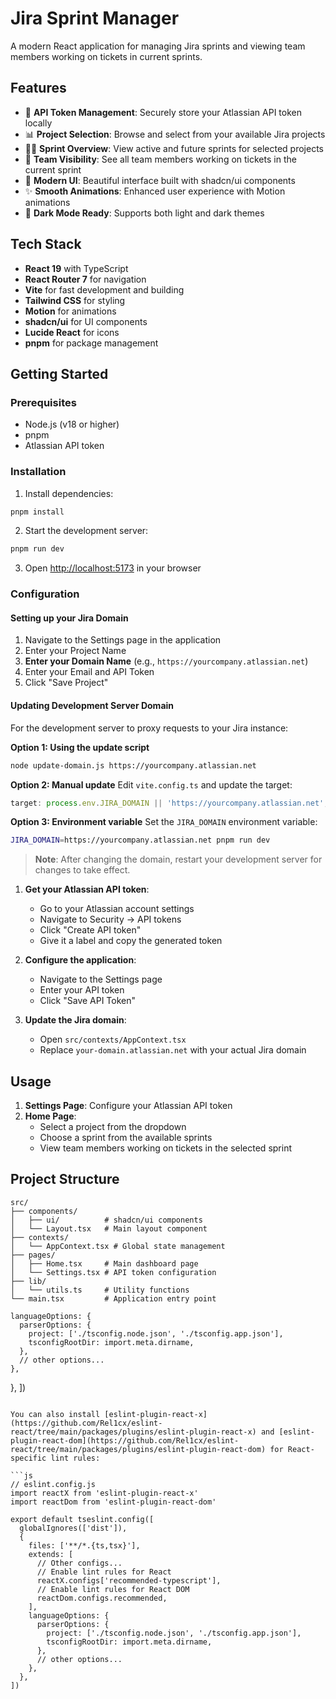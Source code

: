 # Jira Sprint Manager

A modern React application for managing Jira sprints and viewing team members working on tickets in current sprints.

## Features

- 🔐 **API Token Management**: Securely store your Atlassian API token locally
- 📊 **Project Selection**: Browse and select from your available Jira projects
- 🏃‍♂️ **Sprint Overview**: View active and future sprints for selected projects
- 👥 **Team Visibility**: See all team members working on tickets in the current sprint
- 🎨 **Modern UI**: Beautiful interface built with shadcn/ui components
- ✨ **Smooth Animations**: Enhanced user experience with Motion animations
- 🌙 **Dark Mode Ready**: Supports both light and dark themes

## Tech Stack

- **React 19** with TypeScript
- **React Router 7** for navigation
- **Vite** for fast development and building
- **Tailwind CSS** for styling
- **Motion** for animations
- **shadcn/ui** for UI components
- **Lucide React** for icons
- **pnpm** for package management

## Getting Started

### Prerequisites

- Node.js (v18 or higher)
- pnpm
- Atlassian API token

### Installation

1. Install dependencies:

```bash
pnpm install
```

2. Start the development server:

```bash
pnpm run dev
```

3. Open [http://localhost:5173](http://localhost:5173) in your browser

### Configuration

#### Setting up your Jira Domain

1. Navigate to the Settings page in the application
2. Enter your Project Name
3. **Enter your Domain Name** (e.g., `https://yourcompany.atlassian.net`)
4. Enter your Email and API Token
5. Click "Save Project"

#### Updating Development Server Domain

For the development server to proxy requests to your Jira instance:

**Option 1: Using the update script**

```bash
node update-domain.js https://yourcompany.atlassian.net
```

**Option 2: Manual update**
Edit `vite.config.ts` and update the target:

```typescript
target: process.env.JIRA_DOMAIN || 'https://yourcompany.atlassian.net',
```

**Option 3: Environment variable**
Set the `JIRA_DOMAIN` environment variable:

```bash
JIRA_DOMAIN=https://yourcompany.atlassian.net pnpm run dev
```

> **Note**: After changing the domain, restart your development server for changes to take effect.

1. **Get your Atlassian API token**:

   - Go to your Atlassian account settings
   - Navigate to Security → API tokens
   - Click "Create API token"
   - Give it a label and copy the generated token

2. **Configure the application**:

   - Navigate to the Settings page
   - Enter your API token
   - Click "Save API Token"

3. **Update the Jira domain**:
   - Open `src/contexts/AppContext.tsx`
   - Replace `your-domain.atlassian.net` with your actual Jira domain

## Usage

1. **Settings Page**: Configure your Atlassian API token
2. **Home Page**:
   - Select a project from the dropdown
   - Choose a sprint from the available sprints
   - View team members working on tickets in the selected sprint

## Project Structure

```
src/
├── components/
│   ├── ui/          # shadcn/ui components
│   └── Layout.tsx   # Main layout component
├── contexts/
│   └── AppContext.tsx # Global state management
├── pages/
│   ├── Home.tsx     # Main dashboard page
│   └── Settings.tsx # API token configuration
├── lib/
│   └── utils.ts     # Utility functions
└── main.tsx         # Application entry point
```

    languageOptions: {
      parserOptions: {
        project: ['./tsconfig.node.json', './tsconfig.app.json'],
        tsconfigRootDir: import.meta.dirname,
      },
      // other options...
    },

},
])

````

You can also install [eslint-plugin-react-x](https://github.com/Rel1cx/eslint-react/tree/main/packages/plugins/eslint-plugin-react-x) and [eslint-plugin-react-dom](https://github.com/Rel1cx/eslint-react/tree/main/packages/plugins/eslint-plugin-react-dom) for React-specific lint rules:

```js
// eslint.config.js
import reactX from 'eslint-plugin-react-x'
import reactDom from 'eslint-plugin-react-dom'

export default tseslint.config([
  globalIgnores(['dist']),
  {
    files: ['**/*.{ts,tsx}'],
    extends: [
      // Other configs...
      // Enable lint rules for React
      reactX.configs['recommended-typescript'],
      // Enable lint rules for React DOM
      reactDom.configs.recommended,
    ],
    languageOptions: {
      parserOptions: {
        project: ['./tsconfig.node.json', './tsconfig.app.json'],
        tsconfigRootDir: import.meta.dirname,
      },
      // other options...
    },
  },
])
````
